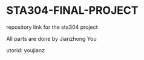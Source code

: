 # STA304-FINAL-PROJECT
repository link for the sta304 project

All parts are done by Jianzhong You

utorid: youjianz
